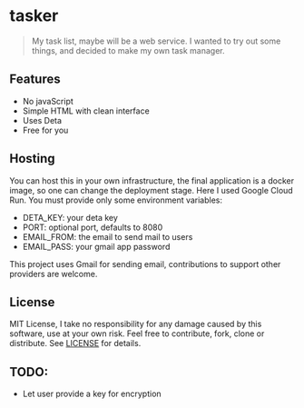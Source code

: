 # tasker

> My task list, maybe will be a web service.
> I wanted to try out some things, and decided to make my own task manager.


## Features

- No javaScript
- Simple HTML with clean interface
- Uses Deta
- Free for you


## Hosting

You can host this in your own infrastructure, the final application is a
docker image, so one can change the deployment stage. Here I used Google
Cloud Run. You must provide only some environment variables:

- DETA_KEY: your deta key
- PORT: optional port, defaults to 8080
- EMAIL_FROM: the email to send mail to users
- EMAIL_PASS: your gmail app password

This project uses Gmail for sending email, contributions to support
other providers are welcome.


## License

MIT License, I take no responsibility for any damage caused by this software,
use at your own risk. Feel free to contribute, fork, clone or distribute. See
[LICENSE](https://github.com/blmayer/tasker/blob/main/LICENSE) for details.


## TODO:

- Let user provide a key for encryption
